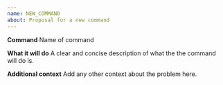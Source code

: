 ```yaml
---
name: NEW_COMMAND
about: Proposal for a new command
---
```


**Command**
Name of command

**What it will do**
A clear and concise description of what the the command will do is.

**Additional context**
Add any other context about the problem here.
